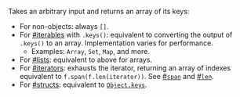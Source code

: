 Takes an arbitrary input and returns an array of its keys:

  * For non-objects: always `[]`.
  * For [#iterables](#function-isiter) with `.keys()`: equivalent to converting the output of `.keys()` to an array. Implementation varies for performance.
    * Examples: `Array`, `Set`, `Map`, and more.
  * For [#lists](#function-islist): equivalent to above for arrays.
  * For [#iterators](#function-iterator): exhausts the iterator, returning an array of indexes equivalent to `f.span(f.len(iterator))`. See [#`span`](#function-span) and [#`len`](#function-len).
  * For [#structs](#function-isstruct): equivalent to [`Object.keys`](https://developer.mozilla.org/en-US/docs/Web/JavaScript/Reference/Global_Objects/Object/keys).
